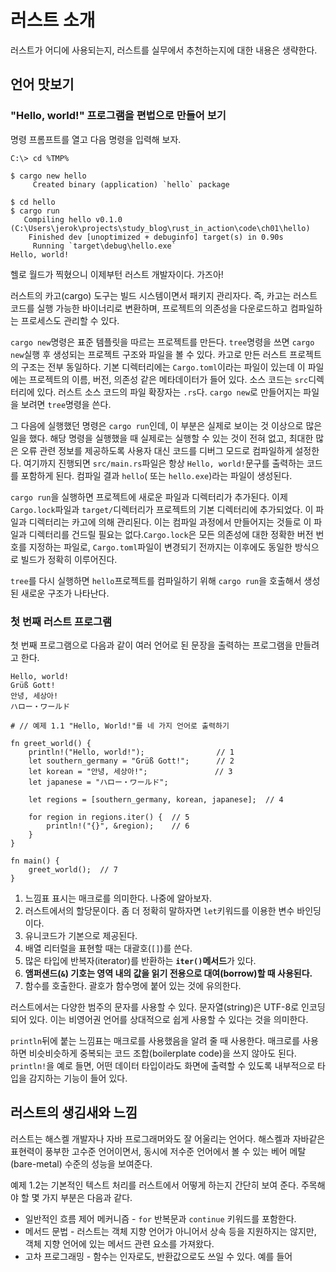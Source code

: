 # 러스트 소개

러스트가 어디에 사용되는지, 러스트를 실무에서 추천하는지에 대한 내용은 생략한다.

## 언어 맛보기

### "Hello, world!" 프로그램을 편법으로 만들어 보기

명령 프롬프트를 열고 다음 명령을 입력해 보자.

```text
C:\> cd %TMP%

$ cargo new hello
     Created binary (application) `hello` package

$ cd hello
$ cargo run
   Compiling hello v0.1.0 (C:\Users\jerok\projects\study_blog\rust_in_action\code\ch01\hello)
    Finished dev [unoptimized + debuginfo] target(s) in 0.90s                                             
     Running `target\debug\hello.exe`
Hello, world!
```

헬로 월드가 찍혔으니 이제부턴 러스트 개발자이다. 가즈아!

러스트의 카고(cargo) 도구는 빌드 시스템이면서 패키지 관리자다. 즉, 카고는 러스트 코드를 실행 가능한 바이너리로 변환하며, 프로젝트의 의존성을 다운로드하고 컴파일하는 프로세스도 관리할 수 있다.

`cargo new`명령은 표준 템플릿을 따르는 프로젝트를 만든다. `tree`명령을 쓰면 `cargo new`실행 후 생성되는 프로젝트 구조와 파일을 볼 수 있다. 카고로 만든 러스트 프로젝트의 구조는 전부
동일하다. 기본 디렉터리에는 `Cargo.toml`이라는 파일이 있는데 이 파일에는 프로젝트의 이름, 버전, 의존성 같은 메타데이터가 들어 있다. 소스 코드는 `src`디렉터리에 있다. 러스트 소스 코드의 파일
확장자는 `.rs`다. `cargo new`로 만들어지는 파일을 보려면 `tree`명령을 쓴다.

그 다음에 실행했던 명령은 `cargo run`인데, 이 부분은 실제로 보이는 것 이상으로 많은 일을 했다. 해당 명령을 실행했을 때 실제로는 실행할 수 있는 것이 전혀 없고, 최대한 많은 오류 관련 정보를
제공하도록 사용자 대신 코드를 디버그 모드로 컴파일하게 설정한다. 여기까지 진행되면 `src/main.rs`파일은 항상 `Hello, world!`문구를 출력하는 코드를 포함하게 된다. 컴파일 결과 `hello`(
또는 `hello.exe`)라는 파일이 생성된다.

`cargo run`을 실행하면 프로젝트에 새로운 파일과 디렉터리가 추가된다. 이제 `Cargo.lock`파일과 `target/`디렉터리가 프로젝트의 기본 디렉터리에 추가되었다. 이 파일과 디렉터리는 카고에 의해
관리된다. 이는 컴파일 과정에서 만들어지는 것들로 이 파일과 디렉터리를 건드릴 필요는 없다.`Cargo.lock`은 모든 의존성에 대한 정확한 버전 번호를 지정하는 파일로, `Cargo.toml`파일이 변경되기
전까지는 이후에도 동일한 방식으로 빌드가 정확히 이루어진다.

`tree`를 다시 실행하면 `hello`프로젝트를 컴파일하기 위해 `cargo run`을 호출해서 생성된 새로운 구조가 나타난다.

### 첫 번째 러스트 프로그램

첫 번째 프로그램으로 다음과 같이 여러 언어로 된 문장을 출력하는 프로그램을 만들려고 한다.

```text
Hello, world!
Grüß Gott!
안녕, 세상아!
ハロー・ワールド
```

```rust, editable
# // 예제 1.1 "Hello, World!"를 네 가지 언어로 출력하기

fn greet_world() {
    println!("Hello, world!");                // 1
    let southern_germany = "Grüß Gott!";      // 2
    let korean = "안녕, 세상아!";               // 3
    let japanese = "ハロー・ワールド";

    let regions = [southern_germany, korean, japanese];  // 4

    for region in regions.iter() {  // 5
        println!("{}", &region);    // 6
    }
}

fn main() {
    greet_world();  // 7
}
```

1. 느낌표 표시는 매크로를 의미한다. 나중에 알아보자.
2. 러스트에서의 할당문이다. 좀 더 정확히 말하자면 `let`키워드를 이용한 변수 바인딩이다.
3. 유니코드가 기본으로 제공된다.
4. 배열 리터럴을 표현할 때는 대괄호(`[]`)를 쓴다.
5. 많은 타입에 반복자(iterator)를 반환하는 **`iter()`메서드**가 있다.
6. **앰퍼샌드(`&`) 기호는 영역 내의 값을 읽기 전용으로 대여(borrow)할 때 사용된다.**
7. 함수를 호출한다. 괄호가 함수명에 붙어 있는 것에 유의한다.

러스트에서는 다양한 범주의 문자를 사용할 수 있다. 문자열(string)은 UTF-8로 인코딩되어 있다. 이는 비영어권 언어를 상대적으로 쉽게 사용할 수 있다는 것을 의미한다.

`println`뒤에 붙는 느낌표는 매크로를 사용했음을 알려 줄 때 사용한다. 매크로를 사용하면 비슷비슷하게 중복되는 코드 조합(boilerplate code)을 쓰지 않아도 된다. `println!`을 예로 들면, 어떤 데이터 타입이라도 화면에 출력할 수 있도록 내부적으로 타입을 감지하는 기능이 들어 있다.

## 러스트의 생김새와 느낌

러스트는 해스켈 개발자나 자바 프로그래머와도 잘 어울리는 언어다. 해스켈과 자바같은 표현력이 풍부한 고수준 언어이면서, 동시에 저수준 언어에서 볼 수 있는 베어 메탈(bare-metal) 수준의 성능을 보여준다.

예제 1.2는 기본적인 텍스트 처리를 러스트에서 어떻게 하는지 간단히 보여 준다. 주목해야 할 몇 가지 부분은 다음과 같다.

- 일반적인 흐름 제어 메커니즘 - `for` 반복문과 `continue` 키워드를 포함한다.
- 메서드 문법 - 러스트는 객체 지향 언어가 아니어서 상속 등을 지원하지는 않지만, 객체 지향 언어에 있는 메서드 관련 요소를 가져왔다.
- 고차 프로그래밍 - 함수는 인자로도, 반환값으로도 쓰일 수 있다. 예를 들어 